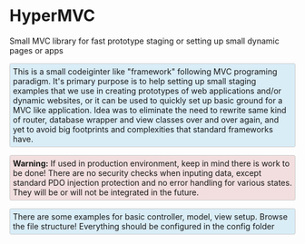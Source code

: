 HyperMVC
========

Small MVC library for fast prototype staging or setting up small dynamic pages or apps 

<p style="padding: 5px; border: 1px solid #ccc; border-radius: 3px; background-color: #d9edf7;">This is a small codeiginter like "framework" following MVC programing paradigm. It's primary purpose is to help setting up small staging examples that we use in creating prototypes of web applications and/or dynamic websites, or it can be used to quickly set up basic ground for a MVC like application. Idea was to eliminate the need to rewrite same kind of router, database wrapper and view classes over and over again, and yet to avoid big footprints and complexities that standard frameworks have.</p>
<p style="padding: 5px; border: 1px solid #ccc; border-radius: 3px; background-color: #f2dede;"><b>Warning:</b> If used in production environment, keep in mind there is work to be done! There are no security checks when inputing data, except standard PDO injection protection and no error handling for various states. They will be or will not be integrated in the future.</p> 			
<p style="padding: 5px; border: 1px solid #ccc; border-radius: 3px; background-color: #d9edf7;">There are some examples for basic controller, model, view setup. Browse the file structure! Everything should be configured in the config folder</p>